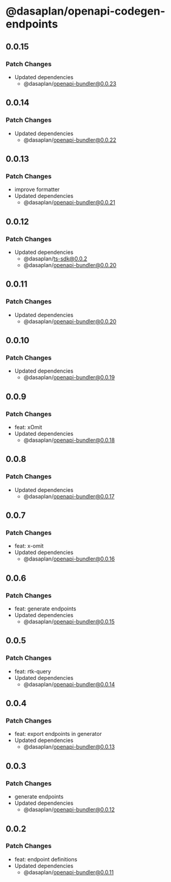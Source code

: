 # @dasaplan/openapi-codegen-endpoints

## 0.0.15

### Patch Changes

- Updated dependencies
  - @dasaplan/openapi-bundler@0.0.23

## 0.0.14

### Patch Changes

- Updated dependencies
  - @dasaplan/openapi-bundler@0.0.22

## 0.0.13

### Patch Changes

- improve formatter
- Updated dependencies
  - @dasaplan/openapi-bundler@0.0.21

## 0.0.12

### Patch Changes

- Updated dependencies
  - @dasaplan/ts-sdk@0.0.2
  - @dasaplan/openapi-bundler@0.0.20

## 0.0.11

### Patch Changes

- Updated dependencies
  - @dasaplan/openapi-bundler@0.0.20

## 0.0.10

### Patch Changes

- Updated dependencies
  - @dasaplan/openapi-bundler@0.0.19

## 0.0.9

### Patch Changes

- feat: xOmit
- Updated dependencies
  - @dasaplan/openapi-bundler@0.0.18

## 0.0.8

### Patch Changes

- Updated dependencies
  - @dasaplan/openapi-bundler@0.0.17

## 0.0.7

### Patch Changes

- feat: x-omit
- Updated dependencies
  - @dasaplan/openapi-bundler@0.0.16

## 0.0.6

### Patch Changes

- feat: generate endpoints
- Updated dependencies
  - @dasaplan/openapi-bundler@0.0.15

## 0.0.5

### Patch Changes

- feat: rtk-query
- Updated dependencies
  - @dasaplan/openapi-bundler@0.0.14

## 0.0.4

### Patch Changes

- feat: export endpoints in generator
- Updated dependencies
  - @dasaplan/openapi-bundler@0.0.13

## 0.0.3

### Patch Changes

- generate endpoints
- Updated dependencies
  - @dasaplan/openapi-bundler@0.0.12

## 0.0.2

### Patch Changes

- feat: endpoint definitions
- Updated dependencies
  - @dasaplan/openapi-bundler@0.0.11
